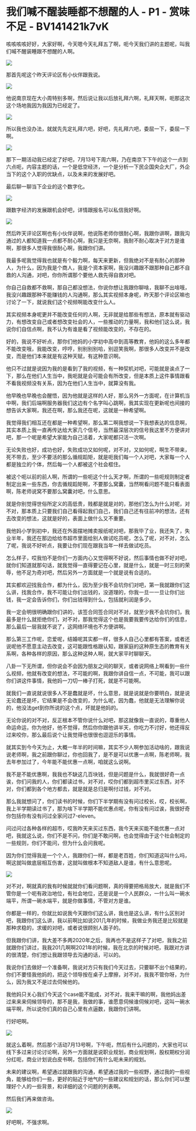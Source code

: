 # 我们喊不醒装睡都不想醒的人 - P1 - 赏味不足 - BV141421k7vK

咳咳咳咳好好，大家好啊，今天嗯今天礼拜五了啊，呃今天我们讲的主题呢，叫我们喊不醒装睡跟不想醒的人啊。

![](img/825385fd0f24a958ad070f2c172e67a0_1.png)

那首先呢这个昨天评论区有小伙伴跟我说。

![](img/825385fd0f24a958ad070f2c172e67a0_3.png)

他说南京现在大小周特别多啊，然后说让我以后放礼拜六啊，礼拜天啊，呃那这次这个场地我因为我因为已经定了。



![](img/825385fd0f24a958ad070f2c172e67a0_5.png)

所以我也没办法，就就先先定礼拜六吧，好吧，先礼拜六吧，委屈一下，委屈一下啊。

![](img/825385fd0f24a958ad070f2c172e67a0_7.png)

那下一期活动我已经定了好吧，7月13号下周六啊，乃在南京下下午的这个一点到六点呃，内容主题的话，一个是低空经济，一个是分析一下民企国央企大厂，外企当下的这个入职的优缺点，以及未来的发展好吧。

最后聊一聊当下企业的这个数字化。

![](img/825385fd0f24a958ad070f2c172e67a0_9.png)

跟数字经济的发展跟机会好吧，详情跟报名可以私信我好啊。

![](img/825385fd0f24a958ad070f2c172e67a0_11.png)

然后昨天评论区啊也有小伙伴说啊，他说陈老师你很耐心啊，我跟你讲啊，跟我沟通过的人都知道我一点都不耐心啊，我只是无奈啊，我耐不耐心取决于对方是谁啊，那很多人觉得我很耐心啊，我跟你们讲。

我最多呢我觉得我也就是有个毅力啊，每天来更新，但我绝对不是有耐心的那种人，为什么，因为我是个商人，我是个资本家啊，我没兴趣跟不跟那种自己都不自救的人沟通，对吧，你你所谓那个要他人救先得自救对吧。

你自己自救都不救啊，那自己都没想法，你说你想让我跟你聊啥，我聊不出啥哦，我没兴趣跟那种不能赚钱的人沟通啊，那么其实视频本身呢，昨天那个评论区嘛也讨论了一下，就说我们这个视频啊能改变什么人。

其实视频本身呢更并不能改变任何的人啊，无非就是给那些有想法，原本就有驱动力，有想改变自己或者想改变社会的人，一些推动的力量啊，我和他们这么说，我说你们自信点啊，我不认为有谁是看了视频能改变的，不存在的。

好的，我说不好听点，那你们他妈的小学初中高中到高等教育，他妈的这么多年都不能改变哦，我能改变，哼哼，别别别别哈，别逗笑我啊，那很多人改变并不是改变，而是他们本来就是有这种天赋，有这种意识啊。

他只不过就是说因为我的是看到了我的视频，有一种契机对吧，可能就是诶点了一下，那么在他们人生当中，我呃就是会可能会有所改变，但是本质上这件事情跟看不看我视频没有关系，因为在他们人生当中，就算没有我。

他早晚也早晚也会醒悟，因为他就是这样的人好，那么另外一方面呢，在计算机当中啊，我们后端啊服务器我们这边有个名字叫心跳啊，我其实现在更新呢也间接的想告诉大家啊，我还在啊，那么我还在呢，这就是一种希望啊。

我觉得我们相互还在都是一种希望啊，那么第二啊我想说一下我想表达的信息啊，其实本质上我一直再传达给大家几个信号，当然最深层次的信号我这里不方便讲对吧，那一个呢是希望大家能为自己活着，大家呢都只活一次啊。

无论失败也好，成功也好，失败成功又如何呢，对不对，又如何呢，啊生不带来，死不带去，至少不要活的那么循规蹈矩，就是呃我们每一个人对吧，大家每一个人都是独立的个体，然后每一个人都被这个社会框住。

被这个呃以前的前人啊，所谓的一些呃这个什么天才啊，所谓的一些呃规则制定者制定出来一些东西，你去循规蹈矩啊，不要那么窝囊，当然啊看问题不能只看表面啊，陈老师说窝不要那么窝囊对吧，什么意思。

就是你别觉得世俗所定义的高低贵，贱都是就是对的，那他们怎么为什么对呢，对不对，那本质上只要我们自己看得起我们自己，我们自己还有往前冲的想法，还有去改变的想法，这就是好的，表面上做什么又不重要。

我他妈小学到初中，我还在外面摆地摊卖报纸呢对吧，那我毕了业，我还失了，失业半年，我还在那边给给市超市里面给别人做试吃员呢，怎么了呢，对不对，怎么了呢，我说不好听点，我要让你们现在跟我当年一样去做试吃员。

怎么样子，哎我怕不是你们一方面内心又觉得啊不好说，然后事情也做不好对吧，就你们知道就那句话，就我觉得一直得要记在心里，就是什么，就是一时三刻的荣辱，他不足为奇对吧，然后另外一方面就是一个就是说有合适的。

其实都欢迎找我合作，都为什么，因为至少我不会坑你们对吧，第一我就跟你们这么讲，找我合作，我不可能让你们出钱的，没道理的，你我一旦一一旦让你们出钱，我一定会告诉你们，你们出钱得到什么，包括就利润是多少。

我一定会明很明确跟你们讲的，该签合同签合同对不对，就至少我不会坑你们，我最多是什么就拒绝你们，对不对，那我觉得这个也是我要我要传达给你们的信息，那么最后一层我就不说了，这网络环境也不方便讲啊。

那么第三工作呢，恋爱呢，结婚呢其实都一样，很多人自己心里都有答案，或者还说呢他不愿意主动去改变，这可能跟性格跟认知，跟家庭的这种原生态的教育有关系啊，各种各样的原因，那么这种这种人啊，就大家平时聊聊天。

八卦一下无所谓，但你说会不会因为朋友之间的聊天，或者说网络上啊看到一些什么视频，他就有改变的想法，不可能的啊，我跟你讲自信一点，不可能，我可以跟你们讲这件事情，我他妈一刀切一棒子打死，就是不可能啊。

就我们一直说就说很多人不是蠢就是坏，什么意思，就是说就是你要明白，就是说无论蠢还是坏，它结果是不会改变的，为什么呢，因为蠢，他就是无法理解你说的，他没法get到你所说的这个点，坏就是他妈的。

无论你说的对不对，反正根本不管你说什么对吧，那这就像我一直说的，尊重他人命运命运，你为他好，他不觉得，然后你你跟他讲半天，你吃力不讨好，他还得反过来咬你，那么最后说个让我觉得也很很也逗逗乐的事情。

就其实到今今天为止，大概一年半的时间嘛，其实不少人啊参加活动啥的，跟我说说老师啊，我之前跟你聊过，你也回我了，是不是可以优惠一点啊，陈老师啊，我去年参加过了，今年能不能优惠一点啊，咱就这么说啊。

我不是不能优惠啊，我我也不缺这几百块钱，但是问题是什么，我就很好奇一点诶，你们问我的人，你们都读过书，对不对，哎你们都到超市里买过东西，对不对，你们都到各个地方都去，就是就是总归是啊付过钱，对不对。

那么我就想问了，你们读书的时候，你们下半学期有没有问过校长，哎，校长啊，我上半学期读过书了，那为啥下半学期不能优惠点呢，你有没有问过诶，我很好奇你包括你有没有问过全家问过7-eleven。

问过问过各种各样的超市，哎我昨天来买过东西，我今天来买能不能优惠一点对吧，我就这么说，你们不是不问，你们是不敢问啊，也会觉得由于这个社会制定的一些规则，你们不能问，但为什么会问我呢。

因为你们觉得我是一个个人，我跟你们一样，都是老百姓，你们知道这叫什么吗，啊这就叫做底层相互伤害，这就叫做根本不知道敌人是谁，有什么意思呢。



![](img/825385fd0f24a958ad070f2c172e67a0_13.png)

对不对，啊就真的我有时候就就你们看问题啊，真的得要把格局放大，就是我们不管你是一个呃有政治地位，有社会地位，还是说是一个人民群众，一什么叫一碗水端平，所谓一碗水端平，就是你做事情，不管对方是谁。

你都是一样的，你就比如说我今天跟你们这么讲，我也是这么讲，有什么区别对吧，我跟你们这么讲，我以前啊比如说201几年的时候，我做业务我还是比较就是那种求稳的，求缓的对吧，或者说很顾别人面子的。

但我跟你们讲，我大差不多两2020年之后，我再也不是这样子了对吧，我我之前就跟你们讲过，我我201几啊啊2021年的时候，我在北京的时候对吧，我跟对方讲的很清楚，你们想让我跟领导去沟通的话，可以的。

我说你们去做好一个准备啊，我说对方只有我们今天过去，只要聊不出个结果的，你们不要怪我他妈的，把这个领导按在桌子上摩擦，对不对，我我不管你呀，为什么，因为我又不是过去伺候他的。

我他妈只关心我们今天这个case能不能成，对不对，我来干嘛的啊，我他妈出差过来来来伺候领导的，那不是我，我做的事，谁愿意伺候谁伺候对吧，这叫一碗水端平啊，所以说你们真的自己心里有点逼数，我跟你们讲啊。

行好吧啊。

![](img/825385fd0f24a958ad070f2c172e67a0_15.png)

就这么着啊，然后那个活动7月13号啊，下午呃，然后有什么问题的，大家也可以线下多过来讨论讨论啊，另外一方面就是说职业规划，商业规划啊，股权期权分润分红呃，商业计划说白皮书啊，包括你们有什么呃未来的规划。

未来的建议啊，希望通过就跟我的沟通，希望通过我的一些视野，通过我的一些视角，能够给你们一些，更好的贴近于地气的一些建议和规划的话，那么你们可以整理好个人的一些背景，和详细的这个问题的列表啊。

然后我们再来做咨询。

![](img/825385fd0f24a958ad070f2c172e67a0_17.png)

好吧啊，不强求啊。